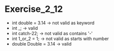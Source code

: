 # Exercise_2_12

- int double = 3.14 -> not valid as keyword
- int \_; -> valid
- int catch-22; -> not valid as contains '-'
- int 1_or_2 = 1; -> not valid as starts with number
- double Double = 3.14 -> valid

